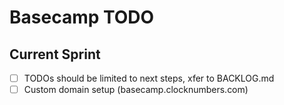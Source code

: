 # Basecamp TODO

## Current Sprint
- [ ] TODOs should be limited to next steps, xfer to BACKLOG.md
- [ ] Custom domain setup (basecamp.clocknumbers.com)
